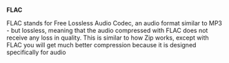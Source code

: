 **FLAC**<br>

FLAC stands for Free Lossless Audio Codec, an audio format similar to MP3 - but lossless, meaning that the audio compressed with FLAC does not receive any loss in quality. This is similar to how Zip works, except with FLAC you will get much better compression because it is designed specifically for audio
